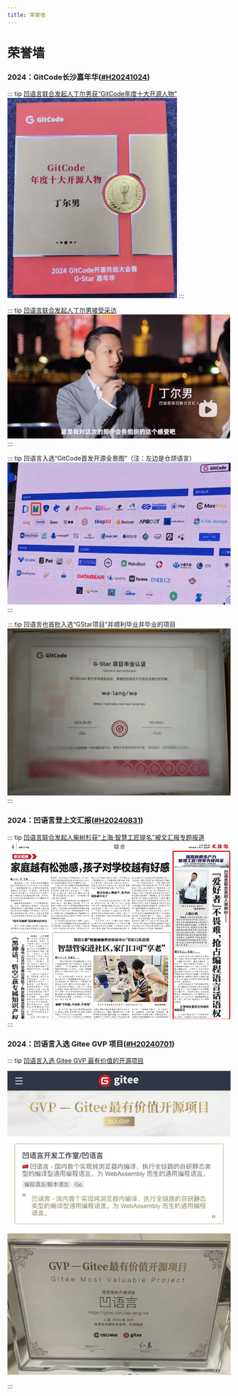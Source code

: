 ```yaml
---
title: 荣誉墙
---
```


# 荣誉墙

<div id="H20241024"></div>

### 2024：GitCode长沙嘉年华([#H20241024](#H20241024))

::: tip [凹语言联合发起人丁尔男获“GitCode年度十大开源人物”](https://mp.weixin.qq.com/s/ErmxRS4u7bL--vsgC2ZPqw)
![](./2024-gitcode/ending.png)
:::

::: tip [凹语言联合发起人丁尔男接受采访](https://www.bilibili.com/video/BV1EfS8YUEXi/)
![](./2024-gitcode/ending-02.png)
:::

::: tip 凹语言入选“GitCode首发开源全景图”（注：左边是仓颉语言）
![](./2024-gitcode/landscape-wa.png)
:::

::: tip 凹语言也首批入选“GStar项目”并顺利毕业并毕业的项目
![](./2024-gitcode/gstar-wa.jpg)
:::

### 2024：凹语言登上文汇报([#H20240831](#H20240831))

::: tip [凹语言联合发起人柴树杉获“上海·智慧工匠提名”被文汇报专题报道](https://dzb.whb.cn/imgPath/2024-08-29/40829.pdf)
![](./2024-wenhuibao/st0058-01.png)
:::

### 2024：凹语言入选 Gitee GVP 项目([#H20240701](#H20240701))

::: tip [凹语言入选 Gitee GVP 最有价值的开源项目](http://localhost:3000/smalltalk/st0043.html)

![](./2024-gitee/st0043-01.jpg)

![](./2024-gitee/st0043-03.png)

:::

